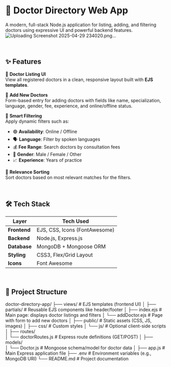 # 🏥 Doctor Directory Web App

A modern, full-stack Node.js application for listing, adding, and filtering doctors using expressive UI and powerful backend features.
![Uploading Screenshot 2025-04-29 234020.png…]()

<br>

## ✨ Features

🔹 **Doctor Listing UI**  
View all registered doctors in a clean, responsive layout built with **EJS templates**.

🔹 **Add New Doctors**  
Form-based entry for adding doctors with fields like name, specialization, language, gender, fee, experience, and online/offline status.

🔹 **Smart Filtering**  
Apply dynamic filters such as:
- 🟢 **Availability**: Online / Offline  
- 🗣️ **Language**: Filter by spoken languages  
- 💰 **Fee Range**: Search doctors by consultation fees  
- 🚻 **Gender**: Male / Female / Other  
- 📈 **Experience**: Years of practice

🔹 **Relevance Sorting**  
Sort doctors based on most relevant matches for the filters.

<br>

## 🛠️ Tech Stack

| Layer       | Tech Used                         |
|-------------|-----------------------------------|
| **Frontend**| EJS, CSS, Icons (FontAwesome)     |
| **Backend** | Node.js, Express.js               |
| **Database**| MongoDB + Mongoose ORM            |
| **Styling** | CSS3, Flex/Grid Layout            |
| **Icons**   | Font Awesome                      |

<br>

## 📂 Project Structure

doctor-directory-app/
├── views/                  # EJS templates (frontend UI)
│   ├── partials/           # Reusable EJS components like header/footer
│   ├── index.ejs           # Main page: displays doctor listings and filters
│   └── addDoctor.ejs       # Page with form to add new doctors
│
├── public/                 # Static assets (CSS, JS, images)
│   ├── css/                # Custom styles
│   └── js/                 # Optional client-side scripts
│
├── routes/                 
│   └── doctorRoutes.js     # Express route definitions (GET/POST)
│
├── models/                 
│   └── Doctor.js           # Mongoose schema/model for doctor data
│
├── app.js                  # Main Express application file
├── .env                    # Environment variables (e.g., MongoDB URI)
└── README.md               # Project documentation
